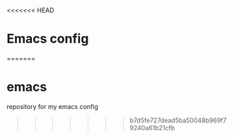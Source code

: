 <<<<<<< HEAD
# Emacs config
=======
# emacs
repository for my emacs config
>>>>>>> b7d5fe727dead5ba50048b969f79240a61b21cfb

